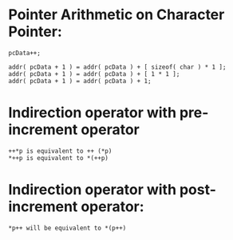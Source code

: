 
# Pointer Arithmetic on Character Pointer:

```
pcData++;

addr( pcData + 1 ) = addr( pcData ) + [ sizeof( char ) * 1 ];
addr( pcData + 1 ) = addr( pcData ) + [ 1 * 1 ];
addr( pcData + 1 ) = addr( pcData ) + 1;
```

# Indirection operator with pre-increment operator
`++*p is equivalent to ++ (*p)`<br>
`*++p is equivalent to *(++p)`

# Indirection operator with post-increment operator:
`*p++ will be equivalent to *(p++)`

